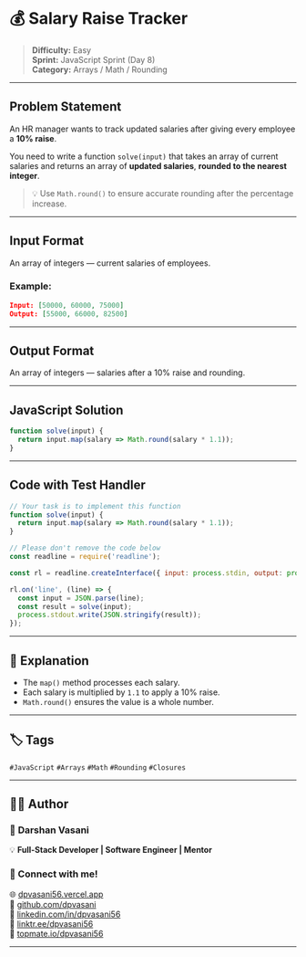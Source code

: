 # 💰 Salary Raise Tracker

> **Difficulty:** Easy  
> **Sprint:** JavaScript Sprint (Day 8)  
> **Category:** Arrays / Math / Rounding

---

## Problem Statement

An HR manager wants to track updated salaries after giving every employee a **10% raise**.

You need to write a function `solve(input)` that takes an array of current salaries and returns an array of **updated salaries**, **rounded to the nearest integer**.

> 💡 Use `Math.round()` to ensure accurate rounding after the percentage increase.

---

## Input Format

An array of integers — current salaries of employees.

### Example:

```json
Input: [50000, 60000, 75000]
Output: [55000, 66000, 82500]
```

---

## Output Format

An array of integers — salaries after a 10% raise and rounding.

---

## JavaScript Solution

```js
function solve(input) {
  return input.map(salary => Math.round(salary * 1.1));
}
```

---

## Code with Test Handler

```js
// Your task is to implement this function
function solve(input) {
  return input.map(salary => Math.round(salary * 1.1));
}

// Please don't remove the code below
const readline = require('readline');

const rl = readline.createInterface({ input: process.stdin, output: process.stdout });

rl.on('line', (line) => {
  const input = JSON.parse(line);
  const result = solve(input);
  process.stdout.write(JSON.stringify(result));
});
```

---

## 🧠 Explanation

- The `map()` method processes each salary.
- Each salary is multiplied by `1.1` to apply a 10% raise.
- `Math.round()` ensures the value is a whole number.

---

## 🏷️ Tags

`#JavaScript` `#Arrays` `#Math` `#Rounding` `#Closures`

---

## 👨‍💻 Author  

### 🚀 **Darshan Vasani**  
💡 **Full-Stack Developer | Software Engineer | Mentor**    

### 🔗 Connect with me!  
🌐 [dpvasani56.vercel.app](https://dpvasani56.vercel.app)  
🐙 [github.com/dpvasani](https://github.com/dpvasani)  
💼 [linkedin.com/in/dpvasani56](https://www.linkedin.com/in/dpvasani56/)  
🌳 [linktr.ee/dpvasani56](https://linktr.ee/dpvasani56)  
📢 [topmate.io/dpvasani56](https://topmate.io/dpvasani56)

---

